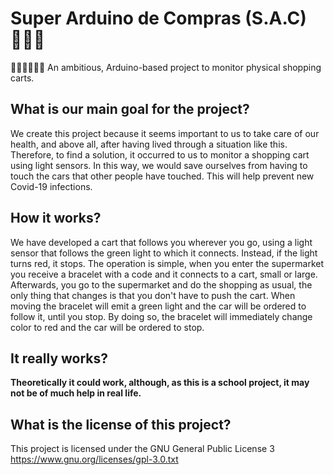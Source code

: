 # Super Arduino de Compras (S.A.C) 🦸‍♂️🛒
🦸🏿‍♀️🦸🏻‍♂️ An ambitious, Arduino-based project to monitor physical shopping carts.

## **What is our main goal for the project?**
We create this project because it seems important to us to take care of our health, and above all, after having lived through a situation like this. Therefore, to find a solution, it occurred to us to monitor a shopping cart using light sensors. In this way, we would save ourselves from having to touch the cars that other people have touched. This will help prevent new Covid-19 infections.

## **How it works?**
We have developed a cart that follows you wherever you go, using a light sensor that follows the green light to which it connects. Instead, if the light turns red, it stops. The operation is simple, when you enter the supermarket you receive a bracelet with a code and it connects to a cart, small or large. Afterwards, you go to the supermarket and do the shopping as usual, the only thing that changes is that you don't have to push the cart. When moving the bracelet will emit a green light and the car will be ordered to follow it, until you stop. By doing so, the bracelet will immediately change color to red and the car will be ordered to stop.

## It really works?
**Theoretically it could work, although, as this is a school project, it may not be of much help in real life.**

## What is the license of this project?
This project is licensed under the GNU General Public License 3 https://www.gnu.org/licenses/gpl-3.0.txt

